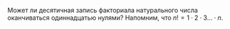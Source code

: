 Может ли десятичная запись факториала  натурального числа оканчиваться одиннадцатью нулями? Напомним, что $n!=1\cdot 2 \cdot 3 \dots\cdot n$.